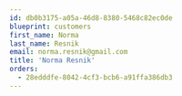 ```yaml
---
id: db0b3175-a05a-46d8-8380-5468c82ec0de
blueprint: customers
first_name: Norma
last_name: Resnik
email: norma.resnik@gmail.com
title: 'Norma Resnik'
orders:
  - 28edddfe-8042-4cf3-bcb6-a91ffa386db3
---
```

